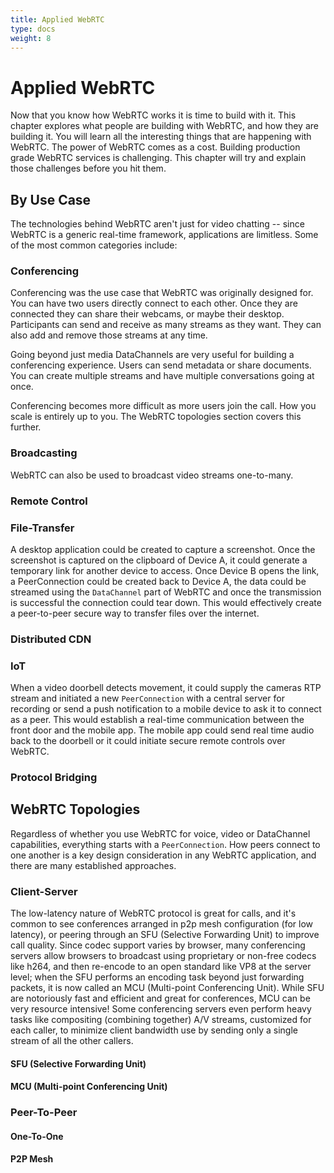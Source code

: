 ```yaml
---
title: Applied WebRTC
type: docs
weight: 8
---
```



# Applied WebRTC

Now that you know how WebRTC works it is time to build with it. This chapter explores what people are building with WebRTC, and how they are building it. You will learn all the interesting things that are happening with WebRTC. The power of WebRTC comes as a cost. Building production grade WebRTC services is challenging. This chapter will try and explain those challenges before you hit them.

## By Use Case

The technologies behind WebRTC aren't just for video chatting -- since WebRTC is a generic real-time framework, applications are limitless. Some of the most common categories include:

### Conferencing

Conferencing was the use case that WebRTC was originally designed for. You can have two users directly connect to each other. Once they are connected they can share their webcams, or maybe their desktop. Participants can send and receive as many streams as they want. They can also add and remove those streams at any time. 

Going beyond just media DataChannels are very useful for building a conferencing experience. Users can send metadata or share documents. You can create multiple streams and have multiple conversations going at once.

Conferencing becomes more difficult as more users join the call. How you scale is entirely up to you. The WebRTC topologies section covers this further.

### Broadcasting

WebRTC can also be used to broadcast video streams one-to-many. 

### Remote Control 
### File-Transfer

A desktop application could be created to capture a screenshot. Once the screenshot is captured on the clipboard of Device A, it could generate a temporary link for another device to access. Once Device B opens the link, a PeerConnection could be created back to Device A, the data could be streamed using the `DataChannel` part of WebRTC and once the transmission is successful the connection could tear down. This would effectively create a peer-to-peer secure way to transfer files over the internet. 

### Distributed CDN
### IoT

When a video doorbell detects movement, it could supply the cameras RTP stream and initiated a new `PeerConnection` with a central server for recording or send a push notification to a mobile device to ask it to connect as a peer. This would establish a real-time communication between the front door and the mobile app. The mobile app could send real time audio back to the doorbell or it could initiate secure remote controls over WebRTC.

### Protocol Bridging


## WebRTC Topologies

Regardless of whether you use WebRTC for voice, video or DataChannel capabilities, everything starts with a `PeerConnection`. How peers connect to one another is a key design consideration in any WebRTC application, and there are many established approaches.

### Client-Server

The low-latency nature of WebRTC protocol is great for calls, and it's common to see conferences arranged in p2p mesh configuration (for low latency), or peering through an SFU (Selective Forwarding Unit) to improve call quality. Since codec support varies by browser, many conferencing servers allow browsers to broadcast using proprietary or non-free codecs like h264, and then re-encode to an open standard like VP8 at the server level; when the SFU performs an encoding task beyond just forwarding packets, it is now called an MCU (Multi-point Conferencing Unit). While SFU are notoriously fast and efficient and great for conferences, MCU can be very resource intensive! Some conferencing servers even perform heavy tasks like compositing (combining together) A/V streams, customized for each caller, to minimize client bandwidth use by sending only a single stream of all the other callers.


#### SFU (Selective Forwarding Unit)
#### MCU (Multi-point Conferencing Unit)

### Peer-To-Peer
#### One-To-One
#### P2P Mesh
